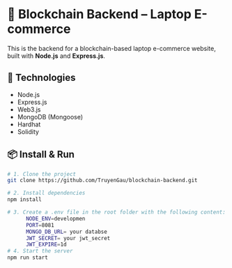 # 🔧 Blockchain Backend – Laptop E-commerce

This is the backend for a blockchain-based laptop e-commerce website, built with **Node.js** and **Express.js**.

## 🚀 Technologies
- Node.js  
- Express.js  
- Web3.js  
- MongoDB (Mongoose)  
- Hardhat  
- Solidity  

## 📦 Install & Run

```bash
# 1. Clone the project
git clone https://github.com/TruyenGau/blockchain-backend.git

# 2. Install dependencies
npm install

# 3. Create a .env file in the root folder with the following content:
      NODE_ENV=developmen
      PORT=8081
      MONGO_DB_URL= your databse
      JWT_SECRET= your jwt_secret
      JWT_EXPIRE=1d
# 4. Start the server
npm run start
